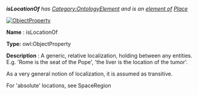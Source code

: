 ___isLocationOf__ 
 has
 [Category:OntologyElement](../../Category/OntologyElement "Category:OntologyElement") 
 and is an
 [element of](../../Property/ElementOf "Property:ElementOf") 
[Place](../../Submissions/Place "Submissions:Place")_




  





[![ObjectProperty](../../images/thumb/c/c3/ObjectProperty.gif/45px-ObjectProperty.gif)](../../Image/ObjectProperty.gif "ObjectProperty")


__Name__ 
 : isLocationOf
 



__Type:__ 
 owl:ObjectProperty
 



__Description__ 
 : A generic, relative localization, holding between any entities. E.g. 'Rome is the seat of the Pope', 'the liver is the location of the tumor'.
 



 As a very general notion of localization, it is assumed as transitive.
 



 For 'absolute' locations, see SpaceRegion
